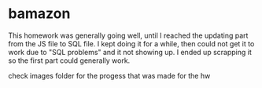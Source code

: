 # bamazon

This homework was generally going well, until I reached the updating part from the JS file to SQL file. I kept doing it for a while, then could not get it to work due to "SQL problems" and it not showing up. I ended up scrapping it so the first part could generally work.

check images folder for the progess that was made for the hw
